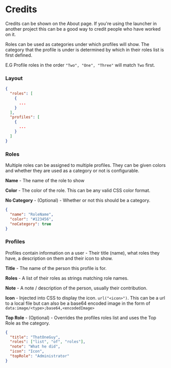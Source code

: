 # Credits

Credits can be shown on the About page. If you're using the launcher in another project this can be a good way to credit people who have worked on it.

Roles can be used as categories under which profiles will show. The category that the profile is under is determined by which in their roles list is first defined.

E.G Profile roles in the order `"Two", "One", "Three"` will match `Two` first.

### Layout

```json title="/Data/credits.json"
{
  "roles": [
    {
      ...
    }
  ],
  "profiles": [
    {
      ...
    }
  ]
}
```

### Roles

Multiple roles can be assigned to multiple profiles. They can be given colors and whether they are used as a category or not is configurable.

**Name** - The name of the role to show

**Color** - The color of the role. This can be any valid CSS color format.

**No Category** - (Optional) - Whether or not this should be a category.

```json
{
  "name": "RoleName",
  "color": "#123456",
  "noCategory": true
}
```

### Profiles

Profiles contain information on a user - Their title (name), what roles they have, a description on them and their icon to show.

**Title** - The name of the person this profile is for.

**Roles** - A list of their roles as strings matching role names.

**Note** - A note / description of the person, usually their contribution.

**Icon** - Injected into CSS to display the icon. `url("<icon>")`.
This can be a url to a local file but can also be a base64 encoded image in the form of `data:image/<type>;base64,<encodedImage>`

**Top Role** - (Optional) - Overrides the profiles roles list and uses the Top Role as the category.

```json
{
  "title": "ThatOneGuy",
  "roles": ["list", "of", "roles"],
  "note": "What he did",
  "icon": "Icon",
  "topRole": "Administrator"
}
```